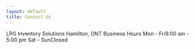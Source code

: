 ```yaml
---
layout: default
title: Contsct Us
---
```


LPG Inventory Solutions
Hamilton, ONT
Business Hours
Mon - Fri9:00 am - 5:00 pm
Sat - SunClosed